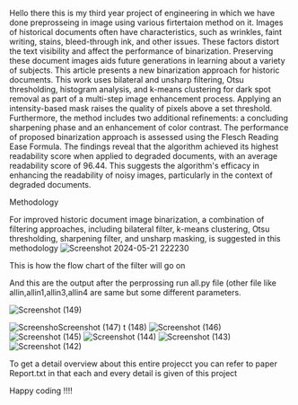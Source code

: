 Hello there this is my third year project of engineering in which we have done preprosseing in image using various firtertaion method on it.
Images of historical documents often have characteristics, such as wrinkles, faint writing, stains, bleed-through ink, and other issues. 
These factors distort the text visibility and affect the performance of binarization. 
Preserving these document images aids future generations in learning about a variety of subjects. 
This article presents a new binarization approach for historic documents. This work uses bilateral and unsharp filtering, Otsu thresholding, histogram analysis, and k-means clustering for dark spot removal as part of a multi-step image enhancement process. 
Applying an intensity-based mask raises the quality of pixels above a set threshold. Furthermore, the method includes two additional refinements: a concluding sharpening phase and an enhancement of color contrast. The performance of proposed binarization approach 
is assessed using the Flesch Reading Ease Formula. The findings reveal that the algorithm achieved its highest readability score when applied to degraded documents, with an average readability score of 96.44. This suggests the algorithm's efficacy in enhancing the readability 
of noisy images, particularly in the context of degraded documents. 

Methodology

For improved historic document image binarization, a combination of filtering approaches, including bilateral filter, k-means clustering, Otsu thresholding, sharpening filter, and unsharp masking, is suggested in this methodology
![Screenshot 2024-05-21 222230](https://github.com/rutujnagrale/Text-Recognition-Performance-Evaluation-through-Image-Preprocessing-and-OCR-Analysis/assets/123777612/85412f03-4931-47e2-a73e-a1c8d377dcaf)


This is how the flow chart of the filter will go on

And this are the output after the perprossing
run all.py file (other file like allin,allin1,allin3,allin4 are same but some different parameters.

![Screenshot (149)](https://github.com/rutujnagrale/Text-Recognition-Performance-Evaluation-through-Image-Preprocessing-and-OCR-Analysis/assets/123777612/af656241-38c5-4664-a4e6-de5370afe1ca)

![Screensho![Screenshot (147)](https://github.com/rutujnagrale/Text-Recognition-Performance-Evaluation-through-Image-Preprocessing-and-OCR-Analysis/assets/123777612/a62aaa18-2f15-4bdd-99ca-709b9b414538)
t (148)](https://github.com/rutujnagrale/Text-Recognition-Performance-Evaluation-through-Image-Preprocessing-and-OCR-Analysis/assets/123777612/c0292215-cc6d-43d8-a75d-2f5bfd9b0f53)
![Screenshot (146)](https://github.com/rutujnagrale/Text-Recognition-Performance-Evaluation-through-Image-Preprocessing-and-OCR-Analysis/assets/123777612/ef5dc90e-0c81-4f55-b8d9-1add0a890fb0)
![Screenshot (145)](https://github.com/rutujnagrale/Text-Recognition-Performance-Evaluation-through-Image-Preprocessing-and-OCR-Analysis/assets/123777612/7d95b508-8991-4967-acf2-35aa7680f6bd)
![Screenshot (144)](https://github.com/rutujnagrale/Text-Recognition-Performance-Evaluation-through-Image-Preprocessing-and-OCR-Analysis/assets/123777612/370c1c07-b931-4377-8ae2-20ca74022623)
![Screenshot (143)](https://github.com/rutujnagrale/Text-Recognition-Performance-Evaluation-through-Image-Preprocessing-and-OCR-Analysis/assets/123777612/064208a4-2f77-44c4-8013-c7c80d03ddaf)
![Screenshot (142)](https://github.com/rutujnagrale/Text-Recognition-Performance-Evaluation-through-Image-Preprocessing-and-OCR-Analysis/assets/123777612/09aed952-d0d6-4561-bbd0-1d0363de884c)


To get a detail overview about this entire projecct you can refer to paper Report.txt in that each and every detail is given of this project

Happy coding !!!!
